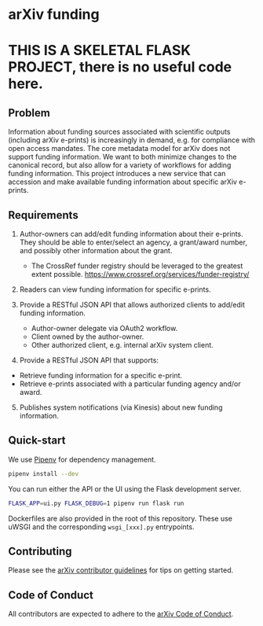 # arXiv funding

# THIS IS A SKELETAL FLASK PROJECT, there is no useful code here.

## Problem 

Information about funding sources associated with scientific outputs (including
arXiv e-prints) is increasingly in demand, e.g. for compliance with 
open access mandates. The core metadata model for arXiv does not support 
funding information. We want to both minimize changes to the 
canonical record, but also allow for a variety of workflows for adding funding
information. This project introduces a new service that can accession and make
available funding information about specific arXiv e-prints.

## Requirements

1. Author-owners can add/edit funding information about their e-prints. They
   should be able to enter/select an agency, a grant/award number, and 
   possibly other information about the grant.

   - The CrossRef funder registry should be leveraged to the greatest extent
     possible. https://www.crossref.org/services/funder-registry/

2. Readers can view funding information for specific e-prints.
3. Provide a RESTful JSON API that allows authorized clients to add/edit
   funding information.

   - Author-owner delegate via OAuth2 workflow.
   - Client owned by the author-owner.
   - Other authorized client, e.g. internal arXiv system client.

4. Provide a RESTful JSON API that supports:

  - Retrieve funding information for a specific e-print.
  - Retrieve e-prints associated with a particular funding agency and/or award.

5. Publishes system notifications (via Kinesis) about new funding information.


## Quick-start

We use [Pipenv](https://github.com/pypa/pipenv) for dependency management.

```bash
pipenv install --dev
```

You can run either the API or the UI using the Flask development server.

```bash
FLASK_APP=ui.py FLASK_DEBUG=1 pipenv run flask run
```

Dockerfiles are also provided in the root of this repository. These use uWSGI and the
corresponding ``wsgi_[xxx].py`` entrypoints.

## Contributing

Please see the [arXiv contributor
guidelines](https://github.com/arXiv/.github/blob/master/CONTRIBUTING.md) for
tips on getting started.

## Code of Conduct

All contributors are expected to adhere to the [arXiv Code of
Conduct](https://arxiv.org/help/policies/code_of_conduct).
